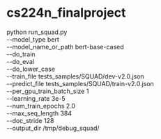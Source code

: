 # cs224n_finalproject



python run_squad.py \
  --model_type bert \
  --model_name_or_path bert-base-cased \
  --do_train \
  --do_eval \
  --do_lower_case \
  --train_file tests_samples/SQUAD/dev-v2.0.json \
  --predict_file tests_samples/SQUAD/train-v2.0.json \
  --per_gpu_train_batch_size 1 \
  --learning_rate 3e-5 \
  --num_train_epochs 2.0 \
  --max_seq_length 384 \
  --doc_stride 128 \
  --output_dir /tmp/debug_squad/
